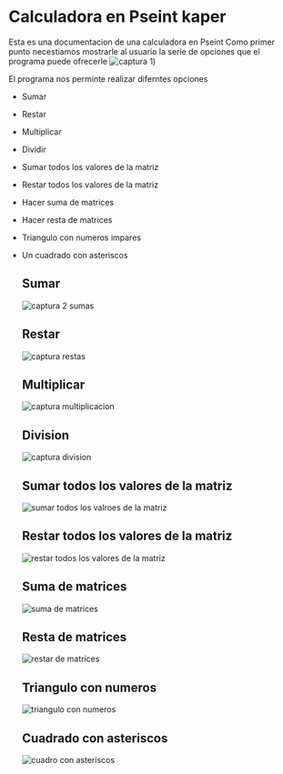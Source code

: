 # Calculadora en Pseint kaper
Esta es una documentacion de una calculadora en Pseint
Como primer punto necestiamos mostrarle al usuario la serie de opciones que el programa puede ofrecerle
![captura 1](https://raw.githubusercontent.com/kasper1805/micalcu/main/captura%201.png))

El programa nos perminte realizar diferntes opciones
* Sumar
* Restar
* Multiplicar
* Dividir
* Sumar todos los valores de la matriz
* Restar todos los valores de la matriz
* Hacer suma de matrices
* Hacer resta de matrices
* Triangulo con numeros impares
* Un cuadrado con asteriscos

  ## Sumar
  ![captura 2 sumas](https://raw.githubusercontent.com/kasper1805/micalcu/main/captura%202%20sumas.png)
  ## Restar
  ![captura restas](https://raw.githubusercontent.com/kasper1805/micalcu/main/captura%20restas.png)
  ## Multiplicar
  ![captura multiplicacion](https://raw.githubusercontent.com/kasper1805/micalcu/main/captura%20mutliplacacion.png)
  ## Division
  ![captura division](https://raw.githubusercontent.com/kasper1805/micalcu/main/captura%20division.png)
  ## Sumar todos los valores de la matriz
  ![sumar todos los valroes de la matriz](https://raw.githubusercontent.com/kasper1805/micalcu/main/sumar%20todos%20lo%20valores%20de%20la%20matriz.png)
  ## Restar todos los valores de la matriz
  ![restar todos los valores de la matriz](https://raw.githubusercontent.com/kasper1805/micalcu/main/restar%20todos%20los%20valores%20de%20la%20matriz.png)
  ## Suma de matrices
  ![suma de matrices](https://raw.githubusercontent.com/kasper1805/micalcu/main/suma%20de%20matrices.png)
  ## Resta de matrices
  ![restar de matrices](https://raw.githubusercontent.com/kasper1805/micalcu/main/resta%20de%20matrices.png)
  ## Triangulo con numeros
  ![triangulo con numeros](https://raw.githubusercontent.com/kasper1805/micalcu/main/triangulo%20con%20numeros.png)
  ## Cuadrado con asteriscos
  ![cuadro con asteriscos](https://raw.githubusercontent.com/kasper1805/micalcu/main/cuadro%20con%20asteriscos.png)
  
